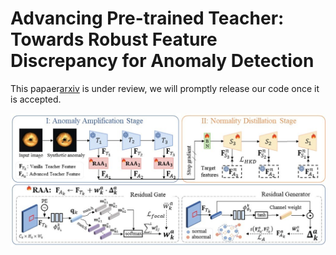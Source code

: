 # Advancing Pre-trained Teacher: Towards Robust Feature Discrepancy for Anomaly Detection

This papaer[arxiv]() is under review, we will promptly release our code once it is accepted.

![](assets/overview.jpg)

